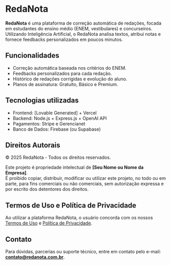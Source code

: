 # RedaNota

**RedaNota** é uma plataforma de correção automática de redações, focada em estudantes do ensino médio (ENEM, vestibulares) e concurseiros.  
Utilizando Inteligência Artificial, o RedaNota analisa textos, atribui notas e fornece feedbacks personalizados em poucos minutos.

## Funcionalidades
- Correção automática baseada nos critérios do ENEM.
- Feedbacks personalizados para cada redação.
- Histórico de redações corrigidas e evolução do aluno.
- Planos de assinatura: Gratuito, Básico e Premium.

## Tecnologias utilizadas
- Frontend: [Lovable Generated] + Vercel
- Backend: Node.js + Express.js + OpenAI API
- Pagamentos: Stripe e Gerencianet
- Banco de Dados: Firebase (ou Supabase)

## Direitos Autorais

© 2025 RedaNota - Todos os direitos reservados.

Este projeto é propriedade intelectual de **[Seu Nome ou Nome da Empresa]**.  
É proibido copiar, distribuir, modificar ou utilizar este projeto, no todo ou em parte, para fins comerciais ou não comerciais, sem autorização expressa e por escrito dos detentores dos direitos.

## Termos de Uso e Política de Privacidade

Ao utilizar a plataforma RedaNota, o usuário concorda com os nossos [Termos de Uso](https://redanota.com.br/termos) e [Política de Privacidade](https://redanota.com.br/privacidade).

## Contato

Para dúvidas, parcerias ou suporte técnico, entre em contato pelo e-mail: **contato@redanota.com.br**.
